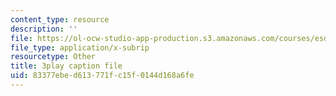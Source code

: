 ```yaml
---
content_type: resource
description: ''
file: https://ol-ocw-studio-app-production.s3.amazonaws.com/courses/esd-290-special-topics-in-supply-chain-management-spring-2005/83377ebed613771fc15f0144d168a6fe_lgq6S9ARuZI.srt
file_type: application/x-subrip
resourcetype: Other
title: 3play caption file
uid: 83377ebe-d613-771f-c15f-0144d168a6fe
---
```

